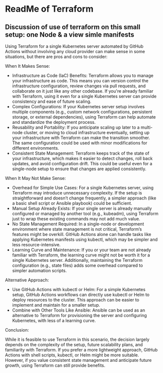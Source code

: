 
# ReadMe of Terraform

## Discussion of use of terraform on this small setup: one Node & a view simle manifests

Using Terraform for a single Kubernetes server automated by GitHub Actions without involving any cloud provider can make sense in some situations, but there are pros and cons to consider:

When It Makes Sense:

- Infrastructure as Code (IaC) Benefits: Terraform allows you to manage your infrastructure as code. This means you can version control the infrastructure configuration, review changes via pull requests, and collaborate on it just like any other codebase. If you're already familiar with Terraform, using it even for a single Kubernetes server can provide consistency and ease of future scaling.
- Complex Configurations: If your Kubernetes server setup involves multiple components (e.g., custom network configurations, persistent storage, or external dependencies), using Terraform can help automate and standardize the deployment process.
- Reusability and Portability: If you anticipate scaling up later to a multi-node cluster, or moving to cloud infrastructure eventually, setting up your infrastructure with Terraform can make the transition smoother. The same configuration could be used with minor modifications for different environments.
- Consistent State Management: Terraform keeps track of the state of your infrastructure, which makes it easier to detect changes, roll back updates, and avoid configuration drift. This could be useful even for a single-node setup to ensure that changes are applied consistently.

When It May Not Make Sense:

- Overhead for Simple Use Cases: For a single Kubernetes server, using Terraform may introduce unnecessary complexity. If the setup is straightforward and doesn’t change frequently, a simpler approach (like a basic shell script or Ansible playbook) could be sufficient.
- Manual Setup Already Exists: If your single server is already manually configured or managed by another tool (e.g., kubeadm), using Terraform just to wrap these existing commands may not add much value.
- No State Management Required: In a single-node or development environment where state management is not critical, Terraform’s features might be overkill. GitHub Actions alone can handle tasks like applying Kubernetes manifests using kubectl, which may be simpler and less resource-intensive.
- Learning Curve and Maintenance: If you or your team are not already familiar with Terraform, the learning curve might not be worth it for a single Kubernetes server. Additionally, maintaining the Terraform configuration (e.g., state files) adds some overhead compared to simpler automation scripts.

Alternative Approach:

- Use GitHub Actions with kubectl or Helm: For a simple Kubernetes setup, GitHub Actions workflows can directly use kubectl or Helm to deploy resources to the cluster. This approach can be easier to implement and maintain for a smaller setup.
- Combine with Other Tools Like Ansible: Ansible can be used as an alternative to Terraform for provisioning the server and configuring Kubernetes, with less of a learning curve.

Conclusion:

While it is feasible to use Terraform in this scenario, the decision largely depends on the complexity of the setup, future scalability plans, and familiarity with Terraform. If you prefer a more lightweight approach, GitHub Actions with shell scripts, kubectl, or Helm might be more suitable. However, if you value consistent state management and anticipate future growth, using Terraform can still provide benefits.

























#